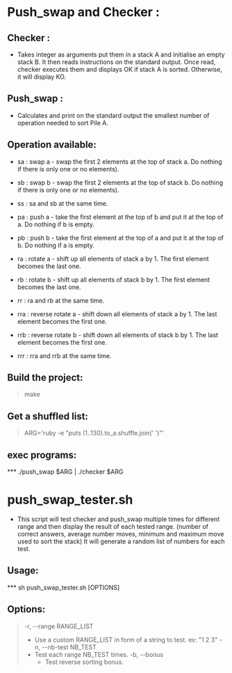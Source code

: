 # Push_swap and Checker :
 
## Checker :
    
- Takes integer as arguments put them in a stack A and initialise an empty stack B. It then reads instructions on the standard output. Once read, checker executes them and displays OK if stack A is sorted. Otherwise, it will display KO.

## Push_swap :
    
- Calculates and print on the standard output the smallest number of operation needed to sort Pile A.
    
## Operation available:
    
- sa : swap a - swap the first 2 elements at the top of stack a. Do nothing if there is only one or no elements).

- sb : swap b - swap the first 2 elements at the top of stack b. Do nothing if there is only one or no elements).

- ss : sa and sb at the same time.

- pa : push a - take the first element at the top of b and put it at the top of a. Do nothing if b is empty.

- pb : push b - take the first element at the top of a and put it at the top of b. Do nothing if a is empty.

- ra : rotate a - shift up all elements of stack a by 1. The first element becomes the last one.

- rb : rotate b - shift up all elements of stack b by 1. The first element becomes the last one.

- rr : ra and rb at the same time.

- rra : reverse rotate a - shift down all elements of stack a by 1. The last element becomes the first one.
    
- rrb : reverse rotate b - shift down all elements of stack b by 1. The last element becomes the first one.

- rrr : rra and rrb at the same time.

## Build the project:

> make

## Get a shuffled list:

> ARG='ruby -e "puts (1..130).to_a.shuffle.join(' ')"'

## exec programs:

*** ./push_swap $ARG | ./checker $ARG

# push_swap_tester.sh

- This script will test checker and push_swap multiple times for different range and then display the result of each tested range. (number of correct answers, average number moves, minimum and maximum move used to sort the stack) It will generate a random list of numbers for each test.

## Usage:	
*** sh push_swap_tester.sh [OPTIONS]

## Options:

> -r, --range RANGE_LIST
> -	Use a custom RANGE_LIST in form of a string to test. ex: "1 2 3"
> -n, --nb-test NB_TEST
> - Test each range NB_TEST times.
> -b, --bonus
>	- Test reverse sorting bonus.

